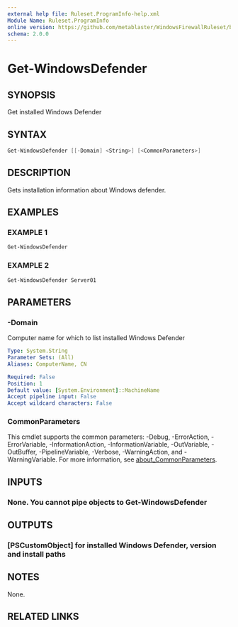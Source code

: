 ```yaml
---
external help file: Ruleset.ProgramInfo-help.xml
Module Name: Ruleset.ProgramInfo
online version: https://github.com/metablaster/WindowsFirewallRuleset/blob/master/Modules/Ruleset.ProgramInfo/Help/en-US/Get-WindowsDefender.md
schema: 2.0.0
---
```


# Get-WindowsDefender

## SYNOPSIS

Get installed Windows Defender

## SYNTAX

```powershell
Get-WindowsDefender [[-Domain] <String>] [<CommonParameters>]
```

## DESCRIPTION

Gets installation information about Windows defender.

## EXAMPLES

### EXAMPLE 1

```powershell
Get-WindowsDefender
```

### EXAMPLE 2

```powershell
Get-WindowsDefender Server01
```

## PARAMETERS

### -Domain

Computer name for which to list installed Windows Defender

```yaml
Type: System.String
Parameter Sets: (All)
Aliases: ComputerName, CN

Required: False
Position: 1
Default value: [System.Environment]::MachineName
Accept pipeline input: False
Accept wildcard characters: False
```

### CommonParameters

This cmdlet supports the common parameters: -Debug, -ErrorAction, -ErrorVariable, -InformationAction, -InformationVariable, -OutVariable, -OutBuffer, -PipelineVariable, -Verbose, -WarningAction, and -WarningVariable. For more information, see [about_CommonParameters](http://go.microsoft.com/fwlink/?LinkID=113216).

## INPUTS

### None. You cannot pipe objects to Get-WindowsDefender

## OUTPUTS

### [PSCustomObject] for installed Windows Defender, version and install paths

## NOTES

None.

## RELATED LINKS
